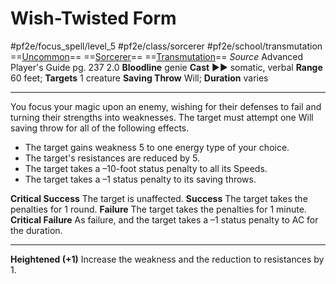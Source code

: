 # Wish-Twisted Form
#pf2e/focus_spell/level_5 #pf2e/class/sorcerer #pf2e/school/transmutation 
==[Uncommon](../../../rules/traits/uncommon.md)== ==[Sorcerer](../../../rules/traits/sorcerer.md)== ==[Transmutation](../../../rules/traits/transmutation.md)==
*Source* Advanced Player's Guide pg. 237 2.0
**Bloodline** genie
**Cast** ►► somatic, verbal
**Range** 60 feet; **Targets** 1 creature
**Saving Throw** Will; **Duration** varies

---
You focus your magic upon an enemy, wishing for their defenses to fail and turning their strengths into weaknesses. The target must attempt one Will saving throw for all of the following effects.
- The target gains weakness 5 to one energy type of your choice.
- The target's resistances are reduced by 5.
- The target takes a –10-foot status penalty to all its Speeds.
- The target takes a –1 status penalty to its saving throws.

**Critical Success** The target is unaffected.
**Success** The target takes the penalties for 1 round.
**Failure** The target takes the penalties for 1 minute.
**Critical Failure** As failure, and the target takes a –1 status penalty to AC for the duration.

<hr>

**Heightened (+1)** Increase the weakness and the reduction to resistances by 1.